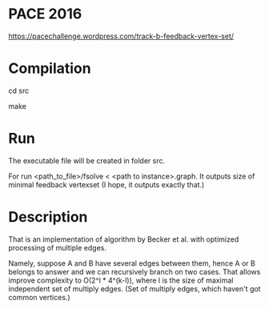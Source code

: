 # PACE 2016

https://pacechallenge.wordpress.com/track-b-feedback-vertex-set/

# Compilation
cd src 

make

# Run

The executable file will be created in folder src.

For run \<path_to_file\>/fsolve < \<path to instance\>.graph. It outputs size of minimal feedback vertexset (I hope, it outputs exactly that.)

# Description

That is an implementation of algorithm by Becker et al. with optimized processing of multiple edges.

Namely, suppose A and B have several edges between them, hence A or B belongs to answer and we can recursively branch on two cases. That 
allows improve complexity to  O(2^l * 4^(k-l)), where l is the size of maximal independent set of multiply edges. (Set of multiply edges, 
which haven't got common vertices.) 

